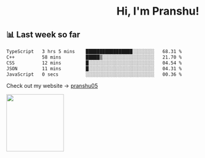 <div align="right" >
   
   <H1>Hi, I'm Pranshu!</H1>

</div>

## 📊 Last week so far
<!--START_SECTION:waka-->

```txt
TypeScript   3 hrs 5 mins    █████████████████░░░░░░░░   68.31 %
C++          58 mins         █████▒░░░░░░░░░░░░░░░░░░░   21.70 %
CSS          12 mins         █░░░░░░░░░░░░░░░░░░░░░░░░   04.54 %
JSON         11 mins         █░░░░░░░░░░░░░░░░░░░░░░░░   04.31 %
JavaScript   0 secs          ░░░░░░░░░░░░░░░░░░░░░░░░░   00.36 %
```

<!--END_SECTION:waka-->

Check out my website -> [pranshu05](https://pranshu05.vercel.app)

<img align="left" width="150" src="https://user-images.githubusercontent.com/70943732/209951571-93b7afe5-f523-4683-b725-5d94b287e94e.png">

